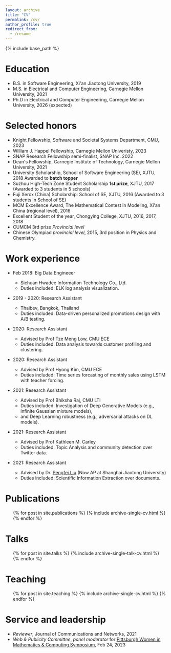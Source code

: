 ```yaml
---
layout: archive
title: "CV"
permalink: /cv/
author_profile: true
redirect_from:
  - /resume
---
```


{% include base_path %}

Education
======
* B.S. in Software Engineering, Xi'an Jiaotong University, 2019
* M.S. in Electrical and Computer Engineering, Carnegie Mellon University, 2021
* Ph.D in Electrical and Computer Engineering, Carnegie Mellon University, 2026 (expected)

Selected honors
======
* Knight Fellowship, Software and Societal Systems Department, CMU, 2023
* William J. Happel Fellowship, Carnegie Mellon Univeristy, 2023
* SNAP Research Fellowship semi-finalist, SNAP Inc. 2022
* Dean's Fellowship, Carnegie Institute of Technology, Carnegie Mellon University, 2021
* University Scholarship, School of Software Engineering (SE), XJTU, 2018 Awarded to **batch topper**
* Suzhou High-Tech Zone Student Scholarship **1st prize**, XJTU, 2017 (Awarded to 3 students in 5 schools)
* Fuji Xerox (China) Scholarship: School of SE, XJTU, 2016 (Awarded to 3 students in School of SE)
* MCM Excellence Award, The Mathematical Contest in Modeling, Xi'an China (regional level), 2016
* Excellent Student of the year, Chongying College, XJTU, 2016, 2017, 2018
* CUMCM 3rd prize _Provincial level_
* Chinese Olympiad _provincial level_, 2015, 3rd position in Physics and Chemistry.

Work experience
======
* Feb 2018: Big Data Engineeer
  * Sichuan Hwadee Information Technology Co., Ltd.
  * Duties included: ELK log analysis visualization.

* 2019 - 2020: Research Assistant
  * Thaibev, Bangkok, Thailand
  * Duties included: Data-driven personalized promotions design with A/B testing.

* 2020: Research Assistant
  * Advised by Prof Tze Meng Low, CMU ECE
  * Duties included: Data analysis towards customer profiling and clustering.
  
* 2020: Research Assistant
  * Advised by Prof Hyong Kim, CMU ECE
  * Duties included: Time series forcasting of monthly sales using LSTM with teacher forcing.

* 2021: Research Assistant
  * Advised by Prof Bhiksha Raj, CMU LTI
  * Duties included: Investigation of Deep Generative Models (e.g., infinite Gaussian mixture models), 
  * and Deep Learning robustness (e.g., adversarial attacks on DL models). 

* 2021: Research Assistant
  * Advised by Prof Kathleen M. Carley
  * Duties included: Topic Analysis and community detection over Twitter data.

* 2021: Research Assistant
  * Advised by Dr. [Pengfei Liu](http://pfliu.com/) (Now AP at Shanghai Jiaotong University)
  * Duties included: Scientific Information Extraction over documents. 


Publications
======
  <ul>{% for post in site.publications %}
    {% include archive-single-cv.html %}
  {% endfor %}</ul>
  
Talks
======
  <ul>{% for post in site.talks %}
    {% include archive-single-talk-cv.html %}
  {% endfor %}</ul>
  
Teaching
======
  <ul>{% for post in site.teaching %}
    {% include archive-single-cv.html %}
  {% endfor %}</ul>
  
Service and leadership
======
* _Reviewer_, Journal of Communications and Networks, 2021
* _Web & Publicity Committee_, _panel moderator_ for [Pittsburgh Women in Mathematics & Computing Symposium](https://wmcs-2023.splashthat.com/), Feb 24, 2023
